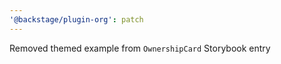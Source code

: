 ```yaml
---
'@backstage/plugin-org': patch
---
```


Removed themed example from `OwnershipCard` Storybook entry
